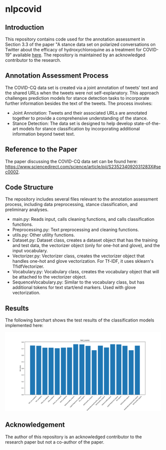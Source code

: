 # nlpcovid

## Introduction

This repository contains code used for the annotation assessment in Section 3.3 of the paper "A stance data set on polarized conversations on Twitter about the efficacy of hydroxychloroquine as a treatment for COVID-19" available [here](https://www.sciencedirect.com/science/article/pii/S235234092031283X#sec0002). The repository is maintained by an acknowledged contributor to the research.

## Annotation Assessment Process

The COVID-CQ data set is created via a joint annotation of tweets' text and the shared URLs when the tweets were not self-explanatory. This approach challenges prediction models for stance detection tasks to incorporate further information besides the text of the tweets. The process involves:

- Joint Annotation: Tweets and their associated URLs are annotated together to provide a comprehensive understanding of the stance.
- Stance Detection: The data set is designed to help develop state-of-the-art models for stance classification by incorporating additional information beyond tweet text.

## Reference to the Paper

The paper discussing the COVID-CQ data set can be found here: https://www.sciencedirect.com/science/article/pii/S235234092031283X#sec0002.

## Code Structure

The repository includes several files relevant to the annotation assessment process, including data preprocessing, stance classification, and preliminary analyses.

- main.py: Reads input, calls cleaning functions, and calls classification functions.
- Preprocessing.py: Text preprocessing and cleaning functions.
- utils.py: Other utility functions.
- Dataset.py: Dataset class, creates a dataset object that has the training and test data, the vectorizer object (only for one-hot and glove), and the input vocabulary.
- Vectorizer.py: Vectorizer class, creates the vectorizer object that handles one-hot and glove vectorization. For Tf-IDF, it uses sklearn's TfidfVectorizer.
- Vocabulary.py: Vocabulary class, creates the vocabulary object that will be attached to the vectorizer object.
- SequenceVocabulary.py: Similar to the vocabulary class, but has additional tokens for text start/end markers. Used with glove vectorization.

## Results

The following barchart shows the test results of the classification models implemented here:

![alt text](./results/test_accuracies.png)

## Acknowledgement
The author of this repository is an acknowledged contributor to the research paper but not a co-author of the paper. 
